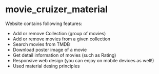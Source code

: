 # movie_cruizer_material
Website contains following features:
* Add or remove Collection (group of movies)
* Add or remove movies from a given collection
* Search movies from TMDB
* Download poster image of a movie
* Get detail information of movies (such as Rating)
* Responsive web design (you can enjoy on mobile devices as well!)
* Used material desing principles
